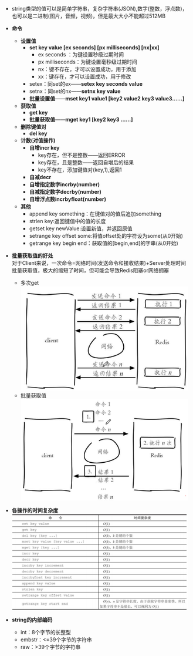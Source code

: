 * string类型的值可以是简单字符串，复杂字符串(JSON),数字(整数，浮点数)，也可以是二进制(图片，音频，视频)，但是最大大小不能超过512MB   

* **命令**  
  * **设置值**
      * **set key value [ex seconds] [px milliseconds] [nx|xx]** 
        * ex seconds ：为键设置秒级过期时间
        * px milliseconds：为键设置毫秒级过期时间  
        * nx：键不存在，才可以设置成功，用于添加
        * xx：键存在，才可以设置成功，用于修改  
      * setex：同set的ex——**setex key seconds value**
      * setnx：同set的nx——**setnx key value**    
      * **批量设置值**——**mset key1 value1 [key2 value2 key3 value3......]**
  * **获取值**
    * **get key** 
    * **批量获取值**——**mget key1 [key2 key3 ......]**   
  * **删除键值对** 
    * **del key**
  * **计数(对值操作)**   
    * **自增incr key**  
        * key存在，但不是整数——返回ERROR
        * key存在，且是整数——返回自增后的结果  
        * key不存在，添加键值对(key,1),返回1   
    * **自减decr** 
    * **自增指定数字incrby(number)** 
    * **自减指定数字decrby(number)** 
    * **自增浮点数incrbyfloat(number)** 
  * **其他**  
    * append key something：在键值对的值后追加something  
    * strlen key:返回键值中的值的长度
    * getset key newValue:设置新值，并返回原值
    * setrange key offset some:将值offset处的字符设为some(从0开始)
    * getrange key begin end：获取值的[begin,end]的字串(从0开始) 
    
    


* **批量获取值的好处**   
对于Client来说，一次命令=网络时间(发送命令和接收结果)+Server处理时间  
  批量获取值，极大的缩短了时间，但可能会导致Redis阻塞or网络拥塞
    * 多次get  
    ![img.png](p/img_4.png)
  * 批量获取值   
    ![img.png](p/img_5.png)    
    
* **各操作的时间复杂度**  
    ![img.png](p/img_6.png)  
  
* **string的内部编码**  
   * int：8个字节的长整型
   * embstr：<=39个字节的字符串
   * raw：>39个字节的字符串  
    

